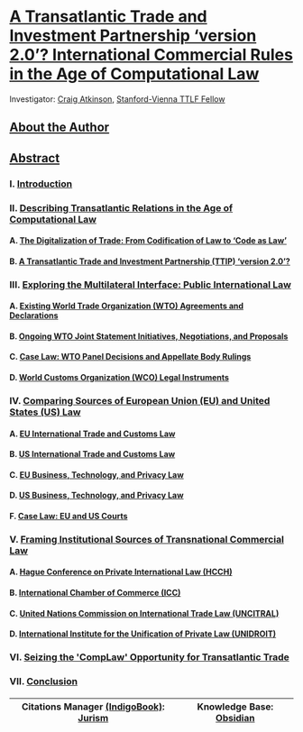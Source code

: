 # [A Transatlantic Trade and Investment Partnership ‘version 2.0’? International Commercial Rules in the Age of Computational Law](https://github.com/lexmerca/TTIPv2_ToC)

Investigator: [Craig Atkinson](https://law.stanford.edu/directory/craig-atkinson/), [Stanford-Vienna TTLF Fellow](https://law.stanford.edu/transatlantic-technology-law-forum/#slsnav-fellows)

## [About the Author](https://github.com/lexmerca/TTIPv2_ToC/blob/main/Author.md)

## [Abstract](https://github.com/lexmerca/TTIPv2_ToC/blob/main/Abstract.md)

### I. [Introduction](https://github.com/lexmerca/TTIPv2_1/)

### II. [Describing Transatlantic Relations in the Age of Computational Law](https://github.com/lexmerca/TTIPv2_2/)

#### A. [The Digitalization of Trade: From Codification of Law to ‘Code as Law’](https://github.com/lexmerca/TTIPv2_2/blob/main/README.md#a-the-digitalization-of-trade-from-codification-of-law-to-code-as-law) 

#### B. [A Transatlantic Trade and Investment Partnership (TTIP) ‘version 2.0’?](https://github.com/lexmerca/TTIPv2_2/blob/main/README.md#b-a-transatlantic-trade-and-investment-partnership-ttip-version-20)

### III. [Exploring the Multilateral Interface: Public International Law](https://github.com/lexmerca/TTIPv2_3/)

#### A. [Existing World Trade Organization (WTO) Agreements and Declarations](https://github.com/lexmerca/TTIPv2_3/blob/main/README.md#a-existing-world-trade-organization-wto-agreements-and-declarations)

#### B. [Ongoing WTO Joint Statement Initiatives, Negotiations, and Proposals](https://github.com/lexmerca/TTIPv2_3/#b-ongoing-wto-joint-statement-initiatives-negotiations-and-proposals)

#### C. [Case Law: WTO Panel Decisions and Appellate Body Rulings]()

#### D. [World Customs Organization (WCO) Legal Instruments]()

### IV. [Comparing Sources of European Union (EU) and United States (US) Law](https://github.com/lexmerca/TTIPv2_4/)

#### A. [EU International Trade and Customs Law](https://github.com/lexmerca/TTIPv2_4/#a-eu-international-trade-and-customs-law)

#### B. [US International Trade and Customs Law]()

#### C. [EU Business, Technology, and Privacy Law]()

#### D. [US Business, Technology, and Privacy Law]()

#### F. [Case Law: EU and US Courts]()

### V. [Framing Institutional Sources of Transnational Commercial Law](https://github.com/lexmerca/TTIPv2_5/)

#### A. [Hague Conference on Private International Law (HCCH)]()

#### B. [International Chamber of Commerce (ICC)]()

#### C. [United Nations Commission on International Trade Law (UNCITRAL)]()

#### D. [International Institute for the Unification of Private Law (UNIDROIT)]()

### VI. [Seizing the 'CompLaw' Opportunity for Transatlantic Trade](https://github.com/lexmerca/TTIPv2_6/)

### VII. [Conclusion](https://github.com/lexmerca/TTIPv2_7)

####

| Citations Manager [(IndigoBook)](https://juris-m.github.io/indigobook+jurism/): [Jurism](https://juris-m.github.io/) | Knowledge Base: [Obsidian](https://obsidian.md/) |
| ------------------------------------------------------------------ | ------------------------------------------------ |




